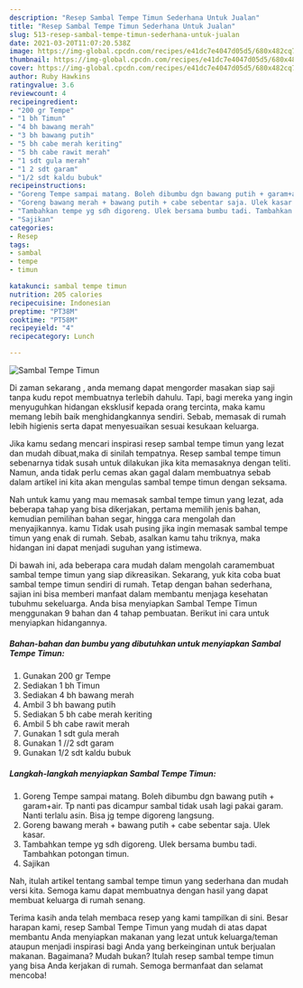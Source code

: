 ```yaml
---
description: "Resep Sambal Tempe Timun Sederhana Untuk Jualan"
title: "Resep Sambal Tempe Timun Sederhana Untuk Jualan"
slug: 513-resep-sambal-tempe-timun-sederhana-untuk-jualan
date: 2021-03-20T11:07:20.538Z
image: https://img-global.cpcdn.com/recipes/e41dc7e4047d05d5/680x482cq70/sambal-tempe-timun-foto-resep-utama.jpg
thumbnail: https://img-global.cpcdn.com/recipes/e41dc7e4047d05d5/680x482cq70/sambal-tempe-timun-foto-resep-utama.jpg
cover: https://img-global.cpcdn.com/recipes/e41dc7e4047d05d5/680x482cq70/sambal-tempe-timun-foto-resep-utama.jpg
author: Ruby Hawkins
ratingvalue: 3.6
reviewcount: 4
recipeingredient:
- "200 gr Tempe"
- "1 bh Timun"
- "4 bh bawang merah"
- "3 bh bawang putih"
- "5 bh cabe merah keriting"
- "5 bh cabe rawit merah"
- "1 sdt gula merah"
- "1 2 sdt garam"
- "1/2 sdt kaldu bubuk"
recipeinstructions:
- "Goreng Tempe sampai matang. Boleh dibumbu dgn bawang putih + garam+air. Tp nanti pas dicampur sambal tidak usah lagi pakai garam. Nanti terlalu asin. Bisa jg tempe digoreng langsung."
- "Goreng bawang merah + bawang putih + cabe sebentar saja. Ulek kasar."
- "Tambahkan tempe yg sdh digoreng. Ulek bersama bumbu tadi. Tambahkan potongan timun."
- "Sajikan"
categories:
- Resep
tags:
- sambal
- tempe
- timun

katakunci: sambal tempe timun 
nutrition: 205 calories
recipecuisine: Indonesian
preptime: "PT38M"
cooktime: "PT58M"
recipeyield: "4"
recipecategory: Lunch

---
```



![Sambal Tempe Timun](https://img-global.cpcdn.com/recipes/e41dc7e4047d05d5/680x482cq70/sambal-tempe-timun-foto-resep-utama.jpg)

Di zaman  sekarang , anda memang dapat mengorder masakan siap saji tanpa kudu repot membuatnya terlebih dahulu. Tapi, bagi mereka yang ingin menyuguhkan hidangan eksklusif kepada orang tercinta, maka kamu memang lebih baik menghidangkannya sendiri. Sebab, memasak di rumah lebih higienis serta dapat menyesuaikan sesuai kesukaan keluarga.

Jika kamu sedang mencari inspirasi resep sambal tempe timun yang lezat dan mudah dibuat,maka di sinilah tempatnya. Resep sambal tempe timun  sebenarnya tidak susah untuk dilakukan jika kita memasaknya dengan teliti. Namun, anda tidak perlu cemas akan gagal dalam membuatnya 
sebab dalam artikel ini kita akan mengulas sambal tempe timun dengan seksama.  



Nah untuk kamu yang mau memasak sambal tempe timun yang lezat, ada beberapa tahap yang bisa dikerjakan, pertama memilih jenis bahan, kemudian pemilihan bahan segar, hingga cara mengolah dan menyajikannya. kamu Tidak usah pusing jika ingin memasak sambal tempe timun yang enak di rumah. Sebab, asalkan kamu  tahu triknya, maka hidangan ini dapat menjadi suguhan yang istimewa.

Di bawah ini, ada beberapa cara mudah dalam mengolah caramembuat sambal tempe timun yang siap dikreasikan. Sekarang, yuk kita coba buat sambal tempe timun sendiri di rumah. Tetap dengan bahan sederhana, sajian ini bisa memberi manfaat dalam membantu menjaga kesehatan tubuhmu sekeluarga. Anda bisa menyiapkan Sambal Tempe Timun menggunakan 9 bahan dan 4 tahap pembuatan. Berikut ini cara untuk menyiapkan hidangannya.

<!--inarticleads1-->

##### Bahan-bahan dan bumbu yang dibutuhkan untuk menyiapkan Sambal Tempe Timun:

1. Gunakan 200 gr Tempe
1. Sediakan 1 bh Timun
1. Sediakan 4 bh bawang merah
1. Ambil 3 bh bawang putih
1. Sediakan 5 bh cabe merah keriting
1. Ambil 5 bh cabe rawit merah
1. Gunakan 1 sdt gula merah
1. Gunakan 1 //2 sdt garam
1. Gunakan 1/2 sdt kaldu bubuk




<!--inarticleads2-->

##### Langkah-langkah menyiapkan Sambal Tempe Timun:

1. Goreng Tempe sampai matang. Boleh dibumbu dgn bawang putih + garam+air. Tp nanti pas dicampur sambal tidak usah lagi pakai garam. Nanti terlalu asin. Bisa jg tempe digoreng langsung.
1. Goreng bawang merah + bawang putih + cabe sebentar saja. Ulek kasar.
1. Tambahkan tempe yg sdh digoreng. Ulek bersama bumbu tadi. Tambahkan potongan timun.
1. Sajikan




Nah, itulah artikel tentang  sambal tempe timun  yang sederhana dan mudah versi kita. Semoga kamu dapat membuatnya dengan hasil yang dapat membuat keluarga di rumah senang. 

Terima kasih anda telah membaca resep yang kami tampilkan di sini. Besar harapan kami, resep  Sambal Tempe Timun yang mudah di atas dapat membantu Anda menyiapkan makanan yang lezat untuk keluarga/teman ataupun menjadi inspirasi bagi Anda yang berkeinginan untuk berjualan makanan. Bagaimana? Mudah bukan? Itulah resep sambal tempe timun yang bisa Anda kerjakan di rumah. Semoga bermanfaat dan selamat mencoba!

